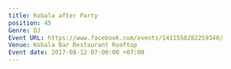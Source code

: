 ```yaml
---
title: Kobala after Party
position: 45
Genre: DJ
Event URL: https://www.facebook.com/events/1411558282259340/
Venue: Kobala Bar Restaurant Rooftop
Event date: 2017-08-12 07:00:00 +07:00
---
```


